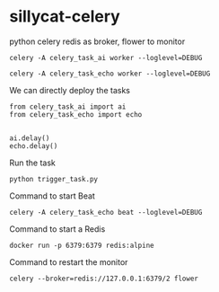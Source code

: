 # sillycat-celery
python  celery redis as broker, flower to monitor

```
celery -A celery_task_ai worker --loglevel=DEBUG

celery -A celery_task_echo worker --loglevel=DEBUG
```

We can directly deploy the tasks

```
from celery_task_ai import ai
from celery_task_echo import echo


ai.delay()
echo.delay()
```

Run the task
```
python trigger_task.py
```

Command to start Beat

```
celery -A celery_task_echo beat --loglevel=DEBUG
```

Command to start a Redis
```
docker run -p 6379:6379 redis:alpine
```

Command to restart the monitor
```
celery --broker=redis://127.0.0.1:6379/2 flower  
```
